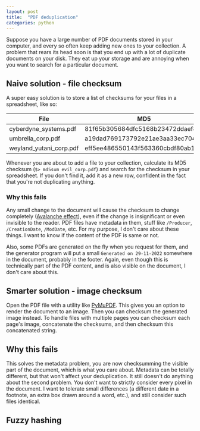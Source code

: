 ```yaml
---
layout: post
title:  "PDF deduplication"
categories: python
---
```

Suppose you have a large number of PDF documents stored in your computer, and every so often keep adding new ones to your collection. A problem that rears its head soon is that you end up with a lot of duplicate documents on your disk. They eat up your storage and are annoying when you want to search for a particular document.

## Naive solution - file checksum
A super easy solution is to store a list of checksums for your files in a spreadsheet, like so:

| File                    | MD5                              |
|-------------------------|----------------------------------|
| cyberdyne_systems.pdf   | 81f65b305684dfc5168b23472ddaef88 |
| umbrella_corp.pdf       | a19dad769173792e21ae3aa33ec704d1 |
| weyland_yutani_corp.pdf | eff5ee486550143f563360cbdf80ab10 |

Whenever you are about to add a file to your collection, calculate its MD5 checksum (`$> md5sum evil_corp.pdf`) and search for the checksum in your spreadsheet. If you don't find it, add it as a new row, confident in the fact that you're not duplicating anything.

### Why this fails
Any small change to the document will cause the checksum to change completely ([Avalanche effect](https://en.wikipedia.org/wiki/Avalanche_effect)), even if the change is insignificant or even invisible to the reader. PDF files have metadata in them, stuff like `/Producer`, `/CreationDate`, `/ModDate`, etc. For my purpose, I don't care about these things. I want to know if the content of the PDF is same or not.

Also, some PDFs are generated on the fly when you request for them, and the generator program will put a small `Generated on 29-11-2022` somewhere in the document, probably in the footer. Again, even though this is technically part of the PDF content, and is also visible on the document, I don't care about this.

## Smarter solution - image checksum
Open the PDF file with a utility like [PyMuPDF](https://github.com/pymupdf/PyMuPDF). This gives you an option to render the document to an image. Then you can checksum the generated image instead. To handle files with multiple pages you can checksum each page's image, concatenate the checksums, and then checksum this concatenated string.

## Why this fails
This solves the metadata problem, you are now checksumming the visible part of the document, which is what you care about. Metadata can be totally different, but that won't affect your deduplication.
It still doesn't do anything about the second problem. You don't want to strictly consider every pixel in the document. I want to tolerate small differences (a different date in a footnote, an extra box drawn around a word, etc.), and still consider such files identical.

## Fuzzy hashing